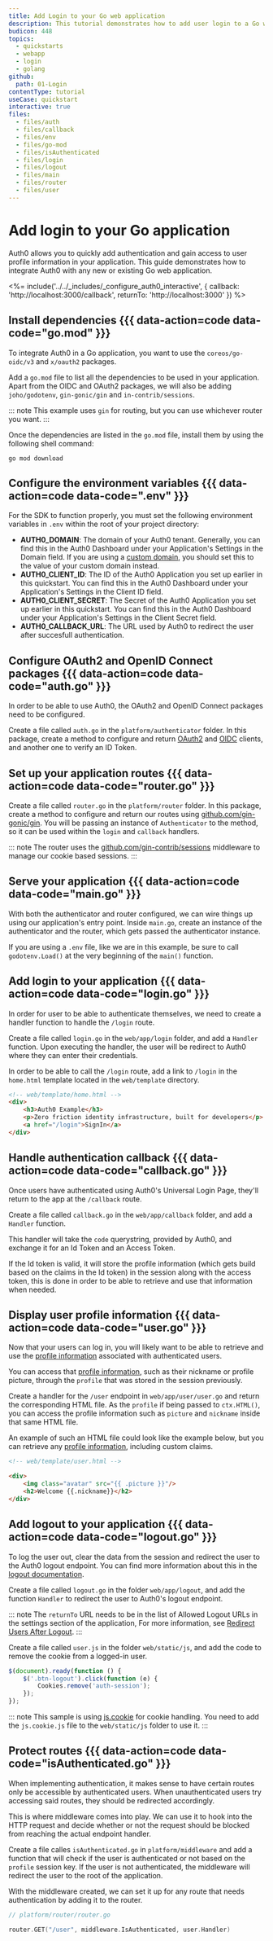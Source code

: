 ```yaml
---
title: Add Login to your Go web application
description: This tutorial demonstrates how to add user login to a Go web application using Auth0.
budicon: 448
topics:
  - quickstarts
  - webapp
  - login
  - golang
github:
  path: 01-Login
contentType: tutorial
useCase: quickstart
interactive: true
files:
  - files/auth
  - files/callback
  - files/env
  - files/go-mod
  - files/isAuthenticated
  - files/login
  - files/logout
  - files/main
  - files/router
  - files/user
---
```


# Add login to your Go application

Auth0 allows you to quickly add authentication and gain access to user profile information in your application. This guide demonstrates how to integrate Auth0 with any new or existing Go web application.

<%= include('../../_includes/_configure_auth0_interactive', { 
  callback: 'http://localhost:3000/callback',
  returnTo: 'http://localhost:3000'
}) %>

## Install dependencies {{{ data-action=code data-code="go.mod" }}}

To integrate Auth0 in a Go application, you want to use the `coreos/go-oidc/v3` and `x/oauth2` packages.

Add a `go.mod` file to list all the dependencies to be used in your application. Apart from the OIDC and OAuth2 packages, we will also be adding `joho/godotenv`, `gin-gonic/gin` and `in-contrib/sessions`.

::: note
This example uses `gin` for routing, but you can use whichever router you want.
:::

Once the dependencies are listed in the `go.mod` file, install them by using the following shell command:

```shell
go mod download
```

## Configure the environment variables {{{ data-action=code data-code=".env" }}}
For the SDK to function properly, you must set the following environment variables in `.env` within the root of your project directory:

- **AUTH0_DOMAIN**: The domain of your Auth0 tenant. Generally, you can find this in the Auth0 Dashboard under your Application's Settings in the Domain field. If you are using a [custom domain](https://auth0.com/docs/custom-domains), you should set this to the value of your custom domain instead.
- **AUTH0_CLIENT_ID**: The ID of the Auth0 Application you set up earlier in this quickstart. You can find this in the Auth0 Dashboard under your Application's Settings in the Client ID field.
- **AUTH0_CLIENT_SECRET**: The Secret of the Auth0 Application you set up earlier in this quickstart. You can find this in the Auth0 Dashboard under your Application's Settings in the Client Secret field.
- **AUTH0_CALLBACK_URL**: The URL used by Auth0 to redirect the user after succesfull authentication.

## Configure OAuth2 and OpenID Connect packages {{{ data-action=code data-code="auth.go" }}}

In order to be able to use Auth0, the OAuth2 and OpenID Connect packages need to be configured. 

Create a file called `auth.go` in the `platform/authenticator` folder. In this package, create a method to 
configure and return [OAuth2](https://godoc.org/golang.org/x/oauth2) and 
[OIDC](https://godoc.org/github.com/coreos/go-oidc) clients, and another one to verify an ID Token.

## Set up your application routes {{{ data-action=code data-code="router.go" }}}

Create a file called `router.go` in the `platform/router` folder. In this package, create a method to configure
and return our routes using [github.com/gin-gonic/gin](https://github.com/gin-gonic/gin). You will be passing an
instance of `Authenticator` to the method, so it can be used within the `login` and `callback` handlers.

::: note
The router uses the [github.com/gin-contrib/sessions](https://github.com/gin-contrib/sessions) middleware to manage our cookie based sessions.
:::

## Serve your application {{{ data-action=code data-code="main.go" }}}

With both the authenticator and router configured, we can wire things up using our
application's entry point. Inside `main.go`, create an instance of the authenticator and the router, which gets passed the authenticator instance.

If you are using a `.env` file, like we are in this example, be sure to call `godotenv.Load()` at the very beginning of the `main()` function.

## Add login to your application {{{ data-action=code data-code="login.go" }}}

In order for user to be able to authenticate themselves, we need to create a handler function to handle the `/login` route.

Create a file called `login.go` in the `web/app/login` folder, and add a `Handler` function. Upon executing the handler, the user will be redirect to Auth0 where they can enter their credentials.

In order to be able to call the `/login` route, add a link to `/login` in the `home.html` template located in the `web/template` directory.

```html
<!-- web/template/home.html -->
<div>
    <h3>Auth0 Example</h3>
    <p>Zero friction identity infrastructure, built for developers</p>
    <a href="/login">SignIn</a>
</div>
```

## Handle authentication callback {{{ data-action=code data-code="callback.go" }}}

Once users have authenticated using Auth0's Universal Login Page, they'll return to the app at the `/callback` route.

Create a file called `callback.go` in the `web/app/callback` folder, and add a `Handler` function.

This handler will take the `code` querystring, provided by Auth0, and exchange it for an Id Token and an Access Token.

If the Id token is valid, it will store the profile information (which gets build based on the claims in the Id token) in the session along with the access token, this is done in order to be able to retrieve and use that information when needed.

## Display user profile information {{{ data-action=code data-code="user.go" }}}

Now that your users can log in, you will likely want to be able to retrieve and use the [profile information](/users/concepts/overview-user-profile) associated with authenticated users. 

You can access that [profile information](/users/concepts/overview-user-profile), such as their nickname or profile picture, through the `profile` that was stored in the session previously.

Create a handler for the `/user` endpoint in `web/app/user/user.go` and return the corresponding HTML file. As the `profile` if being passed to `ctx.HTML()`, you can access the profile information such as `picture` and `nickname` inside that same HTML file. 

An example of such an HTML file could look like the example below, but you can retrieve any [profile information](/users/concepts/overview-user-profile), including custom claims.

```html
<!-- web/template/user.html -->

<div>
    <img class="avatar" src="{{ .picture }}"/>
    <h2>Welcome {{.nickname}}</h2>
</div>
```

## Add logout to your application {{{ data-action=code data-code="logout.go" }}}

To log the user out, clear the data from the session and redirect the user to the Auth0 logout endpoint. You can find more information about this in the [logout documentation](/logout).

Create a file called `logout.go` in the folder `web/app/logout`, and add the function `Handler` to redirect the user to Auth0's logout endpoint.

::: note
The `returnTo` URL needs to be in the list of Allowed Logout URLs in the settings section of the application, For more information, see [Redirect Users After Logout](/logout/guides/redirect-users-after-logout).
:::

Create a file called `user.js` in the folder `web/static/js`, and add the code to remove the cookie from a logged-in
user.

```js
$(document).ready(function () {
    $('.btn-logout').click(function (e) {
        Cookies.remove('auth-session');
    });
});
```

::: note
This sample is using [js.cookie](https://github.com/js-cookie/js-cookie/tree/latest#readme) for cookie handling. 
You need to add the `js.cookie.js` file to the `web/static/js` folder to use it.
:::

## Protect routes {{{ data-action=code data-code="isAuthenticated.go" }}}

When implementing authentication, it makes sense to have certain routes only be accessible by authenticated users. When unauthenticated users try accessing said routes, they should be redirected accordingly.

This is where middleware comes into play. We can use it to hook into the HTTP request and decide whether or not the request should be blocked from reaching the actual endpoint handler.

Create a file calles `isAuthenticated.go` in `platform/middleware` and add a function that will check if the user is authenticated or not based on the `profile` session key. If the user is not authenticated, the middleware will redirect the user to the root of the application.

With the middleware created, we can set it up for any route that needs authentication by adding it to the router.

```go
// platform/router/router.go

router.GET("/user", middleware.IsAuthenticated, user.Handler)
```